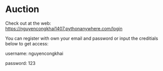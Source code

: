 # Auction
Check out at the web: https://nguyencongkhai1407.pythonanywhere.com/login

You can register with own your email and password or input the creditials below to get access:

username: nguyencongkhai

password: 123
